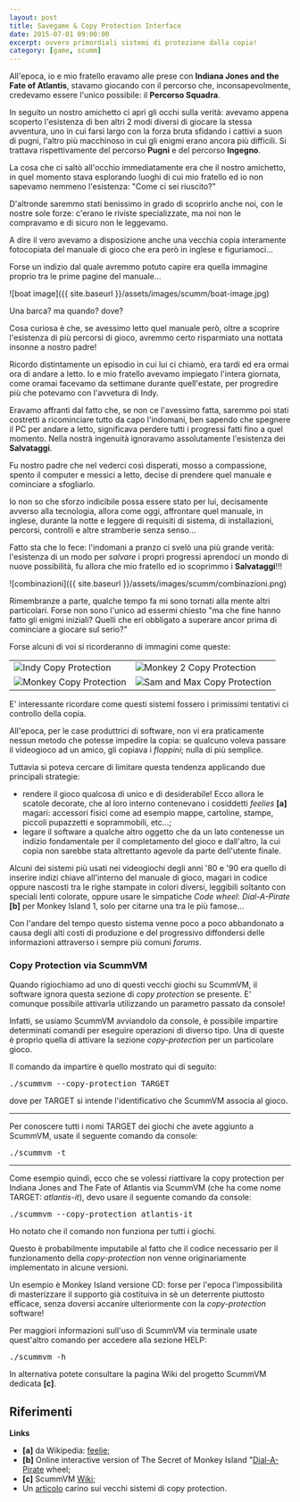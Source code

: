 ```yaml
---
layout: post
title: Savegame & Copy Protection Interface
date: 2015-07-01 09:00:00
excerpt: ovvero primordiali sistemi di protezione dalla copia!
category: [game, scumm]
---
```


All'epoca, io e mio fratello eravamo alle prese con **Indiana Jones and the Fate of Atlantis**, stavamo giocando con il percorso che, inconsapevolmente, credevamo essere l'unico possibile: il **Percorso Squadra**.

In seguito un nostro amichetto ci aprì gli occhi sulla verità: avevamo appena scoperto l'esistenza di ben altri 2 modi diversi di giocare la stessa avventura, uno in cui farsi largo con la forza bruta sfidando i cattivi a suon di pugni, l'altro più macchinoso in cui gli enigmi erano ancora più difficili. Si trattava rispettivamente del percorso **Pugni** e del percorso **Ingegno**.

La cosa che ci saltò all'occhio immediatamente era che il nostro amichetto, in quel momento stava esplorando luoghi di cui mio fratello ed io non sapevamo nemmeno l'esistenza: "Come ci sei riuscito?"

D'altronde saremmo stati benissimo in grado di scoprirlo anche noi, con le nostre sole forze: c'erano le riviste specializzate, ma noi non le compravamo e di sicuro non le leggevamo.

A dire il vero avevamo a disposizione anche una vecchia copia interamente fotocopiata del manuale di gioco che era però in inglese e figuriamoci...

Forse un indizio dal quale avremmo potuto capire era quella immagine proprio tra le prime pagine del manuale...

![boat image]({{ site.baseurl }}/assets/images/scumm/boat-image.jpg)

Una barca? ma quando? dove?

Cosa curiosa è che, se avessimo letto quel manuale però, oltre a scoprire l'esistenza di più percorsi di gioco, avremmo certo risparmiato una nottata insonne a nostro padre!

Ricordo distintamente un episodio in cui lui ci chiamò, era tardi ed era ormai ora di andare a letto. Io e mio fratello avevamo impiegato l'intera giornata, come oramai facevamo da settimane durante quell'estate, per progredire più che potevamo con l'avvetura di Indy.

Eravamo affranti dal fatto che, se non ce l'avessimo fatta, saremmo poi stati costretti a ricominciare tutto da capo l'indomani, ben sapendo che spegnere il PC per andare a letto, significava perdere tutti i progressi fatti fino a quel momento. Nella nostrà ingenuità ignoravamo assolutamente l'esistenza dei **Salvataggi**.

Fu nostro padre che nel vederci così disperati, mosso a compassione, spento il computer e messici a letto, decise di prendere quel manuale e cominciare a sfogliarlo.

Io non so che sforzo indicibile possa essere stato per lui, decisamente avverso alla tecnologia, allora come oggi, affrontare quel manuale, in inglese, durante la notte e leggere di requisiti di sistema, di installazioni, percorsi, controlli e altre stramberie senza senso...

Fatto sta che lo fece: l'indomani a pranzo ci svelò una più grande verità: l'esistenza di un modo per _salvare_ i propri progressi aprendoci un mondo di nuove possibilità, fu allora che mio fratello ed io scoprimmo i **Salvataggi**!!!

![combinazioni]({{ site.baseurl }}/assets/images/scumm/combinazioni.png)

Rimembranze a parte, qualche tempo fa mi sono tornati alla mente altri particolari. Forse non sono l'unico ad essermi chiesto "ma che fine hanno fatto gli enigmi iniziali? Quelli che eri obbligato a superare ancor prima di cominciare a giocare sul serio?"

Forse alcuni di voi si ricorderanno di immagini come queste:

<table style="width: 100%;">  
<tr>
  <td>
    <img src="{{ site.baseurl }}/assets/images/scumm/copy-protection-indy-2.png" alt="Indy Copy Protection"/>
  </td>
  <td>
    <img src="{{ site.baseurl }}/assets/images/scumm/copy-protection-monkey2-2.png" alt="Monkey 2 Copy Protection" />
  </td>
</tr>
<tr>
  <td>
    <img src="{{ site.baseurl }}/assets/images/scumm/copy-protection-monkey.png" alt="Monkey Copy Protection" />
  </td>
  <td>
    <img src="{{ site.baseurl }}/assets/images/scumm/copy-protection-samnmax.png" alt="Sam and Max Copy Protection" />
  </td>
</tr>
</table>

E' interessante ricordare come questi sistemi fossero i primissimi tentativi ci controllo della copia.

All'epoca, per le case produttrici di software, non vi era praticamente nessun metodo che potesse impedire la copia: se qualcuno voleva passare il videogioco ad un amico, gli copiava i _floppini_; nulla di più semplice.

Tuttavia si poteva cercare di limitare questa tendenza applicando due principali strategie:

<ul>
    <li>rendere il gioco qualcosa di unico e di desiderabile! Ecco allora le scatole decorate, che al loro interno contenevano i cosiddetti <em>feelies</em> <b>[a]</b> magari: accessori fisici come ad esempio mappe, cartoline, stampe, piccoli pupazzetti e soprammobili, etc...;</li>
    <li>legare il software a qualche altro oggetto che da un lato contenesse un indizio fondamentale per il completamento del gioco e dall'altro, la cui copia non sarebbe stata altrettanto agevole da parte dell'utente finale.</li>
</ul>

Alcuni dei sistemi più usati nei videogiochi degli anni '80 e '90 era quello di inserire indizi chiave all'interno del manuale di gioco, magari in codice oppure nascosti tra le righe stampate in colori diversi, leggibili soltanto con speciali lenti colorate, oppure usare le simpatiche _Code wheel_: _Dial-A-Pirate_ **[b]** per Monkey Island 1, solo per citarne una tra le più famose...

Con l'andare del tempo questo sistema venne poco a poco abbandonato a causa degli alti costi di produzione e del progressivo diffondersi delle informazioni attraverso i sempre più comuni _forums_.

### Copy Protection via ScummVM

Quando rigiochiamo ad uno di questi vecchi giochi su ScummVM, il software ignora questa sezione di _copy protection_ se presente. E' comunque possibile attivarla utilizzando un parametro passato da console!

Infatti, se usiamo ScummVM avviandolo da console, è possibile impartire determinati comandi per eseguire operazioni di diverso tipo. Una di queste è proprio quella di attivare la sezione _copy-protection_ per un particolare gioco.

Il comando da impartire è quello mostrato qui di seguito:

<pre class="code">./scummvm --copy-protection TARGET</pre>

dove per <span class="code">TARGET</span> si intende l'identificativo che ScummVM associa al gioco.

---

Per conoscere tutti i nomi <span class="code">TARGET</span> dei giochi che avete aggiunto a ScummVM, usate il seguente comando da console:
<pre class="code">./scummvm -t</pre>

---

Come esempio quindi, ecco che se volessi riattivare la copy protection per Indiana Jones and The Fate of Atlantis via ScummVM (che ha come nome <span class="code">TARGET</span>: <em>atlantis-it</em>), devo usare il seguente comando da console:
<pre class="code">./scummvm --copy-protection atlantis-it</pre>

Ho notato che il comando non funziona per tutti i giochi.

Questo è probabilmente imputabile al fatto che il codice necessario per il funzionamento della _copy-protection_ non venne originariamente implementato in alcune versioni.

Un esempio è Monkey Island versione CD: forse per l'epoca l'impossibilità di masterizzare il supporto già costituiva in sè un deterrente piuttosto efficace, senza doversi accanire ulteriormente con la _copy-protection_ software!

Per maggiori informazioni sull'uso di ScummVM via terminale usate quest'altro comando per accedere alla sezione HELP:
<pre class="code">./scummvm -h</pre>
In alternativa potete consultare la pagina Wiki del progetto ScummVM dedicata **[c]**.

## Riferimenti

**Links**

* **[a]** da Wikipedia: [feelie](https://en.wikipedia.org/wiki/Feelie);
* **[b]** Online interactive version of The Secret of Monkey Island "[Dial-A-Pirate](http://www.oldgames.sk/docs/Dial-A-Pirate/) wheel;
* **[c]** ScummVM [Wiki](http://wiki.scummvm.org/index.php/User_Manual/Appendix:_Command_line_options);
* Un [articolo](http://gameological.com/2013/05/inventory-9-games-with-creative-drm-copy-protection/) carino sui vecchi sistemi di copy protection.
